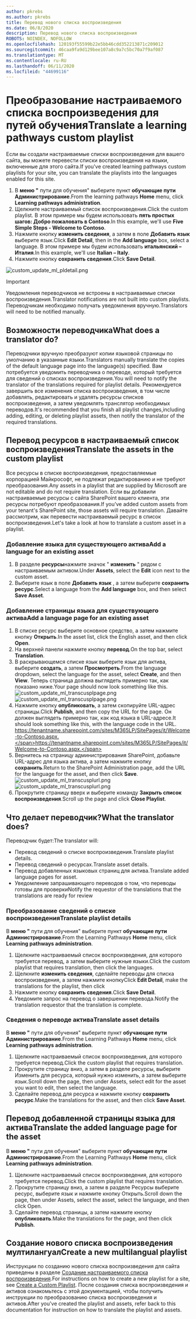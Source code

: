 ```yaml
---
author: pkrebs
ms.author: pkrebs
title: Перевод нового списка воспроизведения
ms.date: 06/8/2020
description: Перевод нового списка воспроизведения
ROBOTS: NOINDEX, NOFOLLOW
ms.openlocfilehash: 120193f55599b22e5bb46cdd352213871c209012
ms.sourcegitcommit: 46caa9fa9d129bee107a8c9a7c5bc70a7f9af087
ms.translationtype: MT
ms.contentlocale: ru-RU
ms.lasthandoff: 06/11/2020
ms.locfileid: "44699116"
---
```

# <a name="translate-a-learning-pathways-custom-playlist"></a><span data-ttu-id="2b708-103">Преобразование настраиваемого списка воспроизведения для путей обучения</span><span class="sxs-lookup"><span data-stu-id="2b708-103">Translate a learning pathways custom playlist</span></span>
<span data-ttu-id="2b708-104">Если вы создали настраиваемые списки воспроизведения для вашего сайта, вы можете перевести списки воспроизведения на языки, включенные для этого сайта.</span><span class="sxs-lookup"><span data-stu-id="2b708-104">If you've created learning pathways custom playlists for your site, you can translate the playlists into the languages enabled for this site.</span></span>

1.  <span data-ttu-id="2b708-105">В **меню "** пути для обучения" выберите пункт **обучающие пути Администрирование**.</span><span class="sxs-lookup"><span data-stu-id="2b708-105">From the learning pathways **Home** menu, click **Learning pathways administration**.</span></span> 
2.  <span data-ttu-id="2b708-106">Щелкните настраиваемый список воспроизведения.</span><span class="sxs-lookup"><span data-stu-id="2b708-106">Click the custom playlist.</span></span> <span data-ttu-id="2b708-107">В этом примере мы будем использовать **пять простых шагов: Добро пожаловать в Contoso**.</span><span class="sxs-lookup"><span data-stu-id="2b708-107">In this example, we'll use **Five Simple Steps - Welcome to Contoso**.</span></span> 
3.  <span data-ttu-id="2b708-108">Нажмите кнопку **изменить сведения**, а затем в поле **Добавить язык** выберите язык.</span><span class="sxs-lookup"><span data-stu-id="2b708-108">Click **Edit Detail**, then in the **Add language** box, select a language.</span></span> <span data-ttu-id="2b708-109">В этом примере мы будем использовать **итальянский – Италия**.</span><span class="sxs-lookup"><span data-stu-id="2b708-109">In this example, we'll use **Italian – Italy**.</span></span> 
5.  <span data-ttu-id="2b708-110">Нажмите кнопку **сохранить сведения**.</span><span class="sxs-lookup"><span data-stu-id="2b708-110">Click **Save Detail**.</span></span> 

![custom_update_ml_pldetail.png](media/custom_update_ml_pldetail.png)

> [!IMPORTANT]
> <span data-ttu-id="2b708-112">Уведомления переводчиков не встроены в настраиваемые списки воспроизведения.</span><span class="sxs-lookup"><span data-stu-id="2b708-112">Translator notifications are not built into custom playlists.</span></span> <span data-ttu-id="2b708-113">Переводчикам необходимо получать уведомления вручную.</span><span class="sxs-lookup"><span data-stu-id="2b708-113">Translators will need to be notified manually.</span></span> 

## <a name="what-does-a-translator-do"></a><span data-ttu-id="2b708-114">Возможности переводчика</span><span class="sxs-lookup"><span data-stu-id="2b708-114">What does a translator do?</span></span>
<span data-ttu-id="2b708-115">Переводчики вручную преобразуют копии языковой страницы по умолчанию в указанные языки.</span><span class="sxs-lookup"><span data-stu-id="2b708-115">Translators manually translate the copies of the default language page into the language(s) specified.</span></span> <span data-ttu-id="2b708-116">Вам потребуется уведомить переводчика о переводе, который требуется для сведений о списках воспроизведения.</span><span class="sxs-lookup"><span data-stu-id="2b708-116">You will need to notify the translator of the translations required for playlist details.</span></span> <span data-ttu-id="2b708-117">Рекомендуется завершить все изменения списка воспроизведения, в том числе добавлять, редактировать и удалять ресурсы списков воспроизведения, а затем уведомлять транслятор необходимых переводов.</span><span class="sxs-lookup"><span data-stu-id="2b708-117">It's recommended that you finish all playlist changes,including adding, editing, or deleting playlist assets, then notify the translator of the required translations.</span></span>

## <a name="translate-the-assets-in-the-custom-playlist"></a><span data-ttu-id="2b708-118">Перевод ресурсов в настраиваемый список воспроизведения</span><span class="sxs-lookup"><span data-stu-id="2b708-118">Translate the assets in the custom playlist</span></span>
<span data-ttu-id="2b708-119">Все ресурсы в списке воспроизведения, предоставляемые корпорацией Майкрософт, не подлежат редактированию и не требуют преобразования.</span><span class="sxs-lookup"><span data-stu-id="2b708-119">Any assets in a playlist that are supplied by Microsoft are not editable and do not require translation.</span></span> <span data-ttu-id="2b708-120">Если вы добавили настраиваемые ресурсы с сайта SharePoint вашего клиента, эти ресурсы потребуют преобразования.</span><span class="sxs-lookup"><span data-stu-id="2b708-120">If you’ve added custom assets from your tenant's SharePoint site, those assets will require translation.</span></span> <span data-ttu-id="2b708-121">Давайте рассмотрим, как перевести настраиваемый ресурс в список воспроизведения.</span><span class="sxs-lookup"><span data-stu-id="2b708-121">Let's take a look at how to translate a custom asset in a playlist.</span></span>

### <a name="add-a-language-for-an-existing-asset"></a><span data-ttu-id="2b708-122">Добавление языка для существующего актива</span><span class="sxs-lookup"><span data-stu-id="2b708-122">Add a language for an existing asset</span></span>
1. <span data-ttu-id="2b708-123">В разделе **ресурсы**нажмите значок " **изменить** " рядом с настраиваемым активом.</span><span class="sxs-lookup"><span data-stu-id="2b708-123">Under **Assets**, select the **Edit** icon next to the custom asset.</span></span> 
2. <span data-ttu-id="2b708-124">Выберите язык в поле **Добавить язык** , а затем выберите **сохранить ресурс**.</span><span class="sxs-lookup"><span data-stu-id="2b708-124">Select a language from the **Add language** box, and then select **Save Asset**.</span></span>

### <a name="add-a-language-page-for-an-existing-asset"></a><span data-ttu-id="2b708-125">Добавление страницы языка для существующего актива</span><span class="sxs-lookup"><span data-stu-id="2b708-125">Add a language page for an existing asset</span></span>
1. <span data-ttu-id="2b708-126">В списке ресурс выберите основное средство, а затем нажмите кнопку **Открыть**.</span><span class="sxs-lookup"><span data-stu-id="2b708-126">In the asset list, click the English asset, and then click **Open**.</span></span>
2. <span data-ttu-id="2b708-127">На верхней панели нажмите кнопку **перевод**.</span><span class="sxs-lookup"><span data-stu-id="2b708-127">On the top bar, select **Translation**.</span></span>
3. <span data-ttu-id="2b708-128">В раскрывающемся списке язык выберите язык для актива, выберите **создать**, а затем **Просмотреть**.</span><span class="sxs-lookup"><span data-stu-id="2b708-128">From the language dropdown, select the language for the asset, select **Create**, and then **View**.</span></span> <span data-ttu-id="2b708-129">Теперь страница должна выглядеть примерно так, как показано ниже.</span><span class="sxs-lookup"><span data-stu-id="2b708-129">Your page should now look something like this.</span></span> 
<span data-ttu-id="2b708-130">![custom_update_ml_transcusplpage.png](media/custom_update_ml_transcusplpage.png)</span><span class="sxs-lookup"><span data-stu-id="2b708-130">![custom_update_ml_transcusplpage.png](media/custom_update_ml_transcusplpage.png)</span></span>
4. <span data-ttu-id="2b708-131">Нажмите кнопку **опубликовать**, а затем скопируйте URL-адрес страницы.</span><span class="sxs-lookup"><span data-stu-id="2b708-131">Click **Publish**, and then copy the URL for the page.</span></span> <span data-ttu-id="2b708-132">Он должен выглядеть примерно так, как код языка в URL-адресе.</span><span class="sxs-lookup"><span data-stu-id="2b708-132">It should look something like this, with the language code in the URL.</span></span>
<span data-ttu-id="2b708-133">https://tenantname.sharepoint.com/sites/M365LP/SitePages/it/Welcome-to-Contoso.aspx.</span><span class="sxs-lookup"><span data-stu-id="2b708-133">https://tenantname.sharepoint.com/sites/M365LP/SitePages/it/Welcome-to-Contoso.aspx.</span></span>
5. <span data-ttu-id="2b708-134">Вернитесь на страницу администрирования SharePoint, добавьте URL-адрес для языка актива, а затем нажмите кнопку **сохранить**.</span><span class="sxs-lookup"><span data-stu-id="2b708-134">Return to the SharePoint Administration page, add the URL for the language for the asset, and then click **Save**.</span></span> 
<span data-ttu-id="2b708-135">![custom_update_ml_transcusplurl.png](media/custom_update_ml_transcusplurl.png)</span><span class="sxs-lookup"><span data-stu-id="2b708-135">![custom_update_ml_transcusplurl.png](media/custom_update_ml_transcusplurl.png)</span></span>
6.  <span data-ttu-id="2b708-136">Прокрутите страницу вверх и выберите команду **Закрыть список воспроизведения**.</span><span class="sxs-lookup"><span data-stu-id="2b708-136">Scroll up the page and click **Close Playlist**.</span></span>

## <a name="what-the-translator-does"></a><span data-ttu-id="2b708-137">Что делает переводчик?</span><span class="sxs-lookup"><span data-stu-id="2b708-137">What the translator does?</span></span>
<span data-ttu-id="2b708-138">Переводчик будет:</span><span class="sxs-lookup"><span data-stu-id="2b708-138">The translator will:</span></span>
- <span data-ttu-id="2b708-139">Перевод сведений о списке воспроизведения.</span><span class="sxs-lookup"><span data-stu-id="2b708-139">Translate playlist details.</span></span>
- <span data-ttu-id="2b708-140">Перевод сведений о ресурсах.</span><span class="sxs-lookup"><span data-stu-id="2b708-140">Translate asset details.</span></span>
- <span data-ttu-id="2b708-141">Перевод добавленных языковых страниц для актива.</span><span class="sxs-lookup"><span data-stu-id="2b708-141">Translate added language pages for asset.</span></span>
- <span data-ttu-id="2b708-142">Уведомление запрашивающего переводов о том, что переводы готовы для проверки</span><span class="sxs-lookup"><span data-stu-id="2b708-142">Notify the requestor of the translations that the translations are ready for review</span></span>

### <a name="translate-playlist-details"></a><span data-ttu-id="2b708-143">Преобразование сведений о списке воспроизведения</span><span class="sxs-lookup"><span data-stu-id="2b708-143">Translate playlist details</span></span>
<span data-ttu-id="2b708-144">В **меню "** пути для обучения" выберите пункт **обучающие пути Администрирование**.</span><span class="sxs-lookup"><span data-stu-id="2b708-144">From the Learning Pathways **Home** menu, click **Learning pathways administration**.</span></span> 
1. <span data-ttu-id="2b708-145">Щелкните настраиваемый список воспроизведения, для которого требуется перевод, а затем выберите нужные языки.</span><span class="sxs-lookup"><span data-stu-id="2b708-145">Click the custom playlist that requires translation, then click the languages.</span></span> 
2. <span data-ttu-id="2b708-146">Щелкните **изменить сведения**, сделайте переводы для списка воспроизведения, а затем нажмите кнопку</span><span class="sxs-lookup"><span data-stu-id="2b708-146">Click **Edit Detail**, make the translations for the playlist, then click</span></span> 
3. <span data-ttu-id="2b708-147">Нажмите кнопку **сохранить сведения**.</span><span class="sxs-lookup"><span data-stu-id="2b708-147">Click **Save Detail**.</span></span> 
4. <span data-ttu-id="2b708-148">Уведомите запрос на перевод о завершении перевода.</span><span class="sxs-lookup"><span data-stu-id="2b708-148">Notify the translation requestor that the translation is complete.</span></span> 

### <a name="translate-asset-details"></a><span data-ttu-id="2b708-149">Сведения о переводе актива</span><span class="sxs-lookup"><span data-stu-id="2b708-149">Translate asset details</span></span>
<span data-ttu-id="2b708-150">В **меню "** пути для обучения" выберите пункт **обучающие пути Администрирование**.</span><span class="sxs-lookup"><span data-stu-id="2b708-150">From the Learning Pathways **Home** menu, click **Learning pathways administration**.</span></span> 
1. <span data-ttu-id="2b708-151">Щелкните настраиваемый список воспроизведения, для которого требуется перевод.</span><span class="sxs-lookup"><span data-stu-id="2b708-151">Click the custom playlist that requires translation.</span></span> 
2. <span data-ttu-id="2b708-152">Прокрутите страницу вниз, а затем в разделе ресурсы, выберите Изменить для ресурса, который нужно изменить, а затем выберите язык.</span><span class="sxs-lookup"><span data-stu-id="2b708-152">Scroll down the page, then under Assets, select edit for the asset you want to edit, then select the language.</span></span> 
3. <span data-ttu-id="2b708-153">Сделайте перевод для ресурса и нажмите кнопку **сохранить ресурс**.</span><span class="sxs-lookup"><span data-stu-id="2b708-153">Make the translations for the asset, and then click **Save Asset**.</span></span>  

## <a name="translate-the-added-language-page-for-the-asset"></a><span data-ttu-id="2b708-154">Перевод добавленной страницы языка для актива</span><span class="sxs-lookup"><span data-stu-id="2b708-154">Translate the added language page for the asset</span></span>
<span data-ttu-id="2b708-155">В **меню "** пути для обучения" выберите пункт **обучающие пути Администрирование**.</span><span class="sxs-lookup"><span data-stu-id="2b708-155">From the Learning Pathways **Home** menu, click **Learning pathways administration**.</span></span> 
1. <span data-ttu-id="2b708-156">Щелкните настраиваемый список воспроизведения, для которого требуется перевод.</span><span class="sxs-lookup"><span data-stu-id="2b708-156">Click the custom playlist that requires translation.</span></span> 
2. <span data-ttu-id="2b708-157">Прокрутите страницу вниз, а затем в разделе Ресурсы выберите ресурс, выберите язык и нажмите кнопку Открыть.</span><span class="sxs-lookup"><span data-stu-id="2b708-157">Scroll down the page, then under Assets, select the asset, select the language, and then click Open.</span></span> 
3. <span data-ttu-id="2b708-158">Сделайте перевод страницы, а затем нажмите кнопку **опубликовать**.</span><span class="sxs-lookup"><span data-stu-id="2b708-158">Make the translations for the page, and then click **Publish**.</span></span>  

## <a name="create-a-new-multilangual-playlist"></a><span data-ttu-id="2b708-159">Создание нового списка воспроизведения мултилангуал</span><span class="sxs-lookup"><span data-stu-id="2b708-159">Create a new multilangual playlist</span></span>
<span data-ttu-id="2b708-160">Инструкции по созданию нового списка воспроизведения для сайта приведены в разделе [Создание настраиваемого списка воспроизведения](custom_createnewplaylist.md).</span><span class="sxs-lookup"><span data-stu-id="2b708-160">For instructions on how to create a new playlist for a site, see [Create a Custom Playlist](custom_createnewplaylist.md).</span></span> <span data-ttu-id="2b708-161">После создания списка воспроизведения и активов ознакомьтесь с этой документацией, чтобы получить инструкции по преобразованию списка воспроизведения и активов.</span><span class="sxs-lookup"><span data-stu-id="2b708-161">After you've created the playlist and assets, refer back to this documentation for instruction on how to translate the playlist and assets.</span></span> 